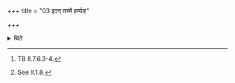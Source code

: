 +++
title = "03 इदन् तस्मै हर्म्यङ्"

+++

<details><summary>थिते</summary>

3. With idaṁ tasmai harmyaṁ karomi...[^1] he addresses the rubbish heap being taken (by the Āgnīdhra).[^2]  

[^1]: TB II.7.6.3-4.  

[^2]: See II.1.8.
</details>
